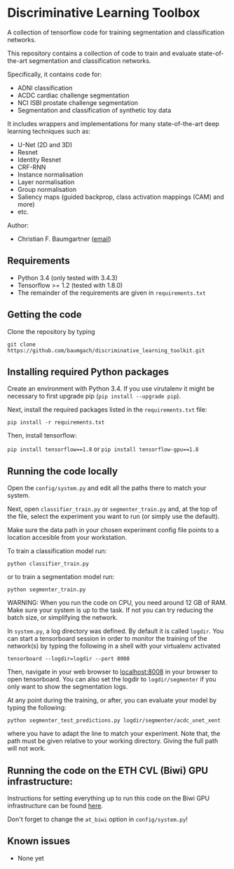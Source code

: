 # Discriminative Learning Toolbox

A collection of tensorflow code for training segmentation and classification networks. 



This repository contains a collection of code to train and evaluate state-of-the-art 
segmentation and classification networks. 

Specifically, it contains code for:

- ADNI classification
- ACDC cardiac challenge segmentation
- NCI ISBI prostate challenge segmentation
- Segmentation and classification of synthetic toy data

It includes wrappers and implementations for many state-of-the-art deep learning techniques
such as:
 - U-Net (2D and 3D)
 - Resnet
 - Identity Resnet
 - CRF-RNN
 - Instance normalisation
 - Layer normalisation
 - Group normalisation
 - Saliency maps (guided backprop, class activation mappings (CAM) and more)
 - etc. 

Author:
- Christian F. Baumgartner ([email](mailto:baumgartner@vision.ee.ethz.ch))


## Requirements 

- Python 3.4 (only tested with 3.4.3)
- Tensorflow >= 1.2 (tested with 1.8.0)
- The remainder of the requirements are given in `requirements.txt`

## Getting the code

Clone the repository by typing

``` git clone https://github.com/baumgach/discriminative_learning_toolkit.git ```


## Installing required Python packages

Create an environment with Python 3.4. If you use virutalenv it 
might be necessary to first upgrade pip (``` pip install --upgrade pip ```).

Next, install the required packages listed in the `requirements.txt` file:

``` pip install -r requirements.txt ```

Then, install tensorflow:

``` pip install tensorflow==1.8 ```
or
``` pip install tensorflow-gpu==1.8 ```


## Running the code locally

Open the `config/system.py` and edit all the paths there to match your system.

Next, open `classifier_train.py` or `segmenter_train.py` and, at the top of the file, select the experiment you want to run (or simply use the default).

Make sure the data path in your chosen experiment config file points to a location accesible
from your workstation. 

To train a classification model run:

``` python classifier_train.py ```

or to train a segmentation model run:

``` python segmenter_train.py ```

WARNING: When you run the code on CPU, you need around 12 GB of RAM. Make sure your system is up to the task. If not you can try reducing the batch size, or simplifying the network. 

In `system.py`, a log directory was defined. By default it is called `logdir`. You can start a tensorboard
session in order to monitor the training of the network(s) by typing the following in a shell with your virtualenv
activated

``` tensorboard --logdir=logdir --port 8008 ```

Then, navigate in your web browser to [localhost:8008](localhost:8008) in your browser to open tensorboard.
You can also set the logdir to `logdir/segmenter` if you only want to show the 
segmentation logs.

At any point during the training, or after, you can evaluate your model by typing the following:

``` python segmenter_test_predictions.py logdir/segmenter/acdc_unet_xent ```

where you have to adapt the line to match your experiment. Note that, the path must be given relative to your
working directory. Giving the full path will not work.


## Running the code on the ETH CVL (Biwi) GPU infrastructure:

Instructions for setting everything up to run this code on the Biwi GPU 
infrastructure can be found [here](https://git.ee.ethz.ch/baumgach/biwi_tensorflow_setup_instructions).

Don't forget to change the `at_biwi` option in `config/system.py`! 

## Known issues

 - None yet